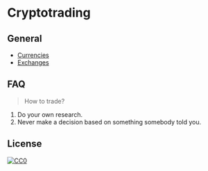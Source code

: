 # Cryptotrading

## General

* [Currencies](https://coinmarketcap.com/)
* [Exchanges](https://coinmarketcap.com/exchanges/volume/24-hour/)

## FAQ

> How to trade?

1. Do your own research.
2. Never make a decision based on something somebody told you.


## License

[![CC0](http://mirrors.creativecommons.org/presskit/buttons/88x31/svg/cc-zero.svg)](https://creativecommons.org/publicdomain/zero/1.0/)
